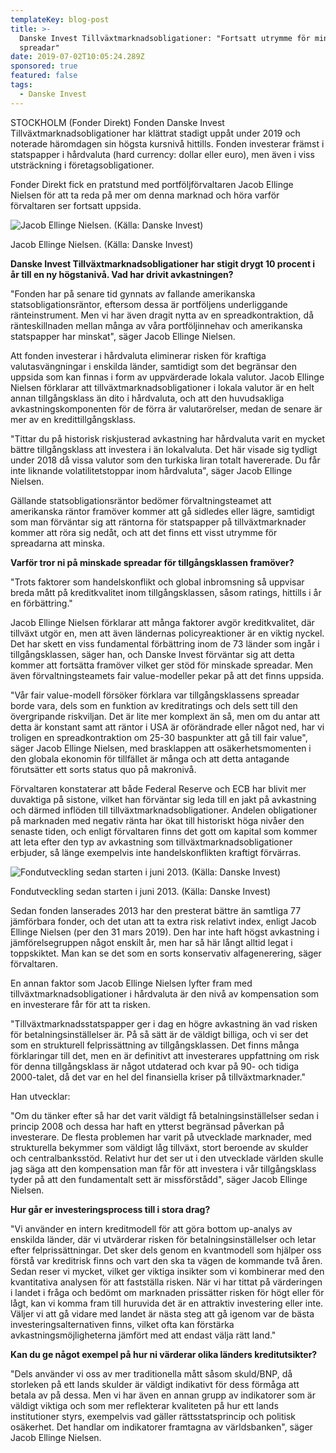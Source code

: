 ```yaml
---
templateKey: blog-post
title: >-
  Danske Invest Tillväxtmarknadsobligationer: "Fortsatt utrymme för minskade
  spreadar"
date: 2019-07-02T10:05:24.289Z
sponsored: true
featured: false
tags:
  - Danske Invest
---
```

STOCKHOLM (Fonder Direkt) Fonden Danske Invest Tillväxtmarknadsobligationer har klättrat stadigt uppåt under 2019 och noterade häromdagen sin högsta kursnivå hittills. Fonden investerar främst i statspapper i hårdvaluta (hard currency: dollar eller euro), men även i viss utsträckning i företagsobligationer.



Fonder Direkt fick en pratstund med portföljförvaltaren Jacob Ellinge Nielsen för att ta reda på mer om denna marknad och höra varför förvaltaren ser fortsatt uppsida.

![Jacob Ellinge Nielsen. (Källa: Danske Invest)](/img/danske2jul2.png)

<span class="image-caption">Jacob Ellinge Nielsen. (Källa: Danske Invest)</span>

**Danske Invest Tillväxtmarknadsobligationer har stigit drygt 10 procent i år till en ny högstanivå. Vad har drivit avkastningen?**



"Fonden har på senare tid gynnats av fallande amerikanska statsobligationsräntor, eftersom dessa är portföljens underliggande ränteinstrument. Men vi har även dragit nytta av en spreadkontraktion, då ränteskillnaden mellan många av våra portföljinnehav och amerikanska statspapper har minskat", säger Jacob Ellinge Nielsen.



Att fonden investerar i hårdvaluta eliminerar risken för kraftiga valutasvängningar i enskilda länder, samtidigt som det begränsar den uppsida som kan finnas i form av uppvärderade lokala valutor. Jacob Ellinge Nielsen förklarar att tillväxtmarknadsobligationer i lokala valutor är en helt annan tillgångsklass än dito i hårdvaluta, och att den huvudsakliga avkastningskomponenten för de förra är valutarörelser, medan de senare är mer av en kredittillgångsklass.



"Tittar du på historisk riskjusterad avkastning har hårdvaluta varit en mycket bättre tillgångsklass att investera i än lokalvaluta. Det här visade sig tydligt under 2018 då vissa valutor som den turkiska liran totalt havererade. Du får inte liknande volatilitetstoppar inom hårdvaluta", säger Jacob Ellinge Nielsen.



Gällande statsobligationsräntor bedömer förvaltningsteamet att amerikanska räntor framöver kommer att gå sidledes eller lägre, samtidigt som man förväntar sig att räntorna för statspapper på tillväxtmarknader kommer att röra sig nedåt, och att det finns ett visst utrymme för spreadarna att minska.



**Varför tror ni på minskade spreadar för tillgångsklassen framöver?**



"Trots faktorer som handelskonflikt och global inbromsning så uppvisar breda mått på kreditkvalitet inom tillgångsklassen, såsom ratings, hittills i år en förbättring."



Jacob Ellinge Nielsen förklarar att många faktorer avgör kreditkvalitet, där tillväxt utgör en, men att även ländernas policyreaktioner är en viktig nyckel. Det har skett en viss fundamental förbättring inom de 73 länder som ingår i tillgångsklassen, säger han, och Danske Invest förväntar sig att detta kommer att fortsätta framöver vilket ger stöd för minskade spreadar. Men även förvaltningsteamets fair value-modeller pekar på att det finns uppsida.



"Vår fair value-modell försöker förklara var tillgångsklassens spreadar borde vara, dels som en funktion av kreditratings och dels sett till den övergripande riskviljan. Det är lite mer komplext än så, men om du antar att detta är konstant samt att räntor i USA är oförändrade eller något ned, har vi troligen en spreadkontraktion om 25-30 baspunkter att gå till fair value", säger Jacob Ellinge Nielsen, med brasklappen att osäkerhetsmomenten i den globala ekonomin för tillfället är många och att detta antagande förutsätter ett sorts status quo på makronivå.



Förvaltaren konstaterar att både Federal Reserve och ECB har blivit mer duvaktiga på sistone, vilket han förväntar sig leda till en jakt på avkastning och därmed inflöden till tillväxtmarknadsobligationer. Andelen obligationer på marknaden med negativ ränta har ökat till historiskt höga nivåer den senaste tiden, och enligt förvaltaren finns det gott om kapital som kommer att leta efter den typ av avkastning som tillväxtmarknadsobligationer erbjuder, så länge exempelvis inte handelskonflikten kraftigt förvärras.

![Fondutveckling sedan starten i juni 2013. (Källa: Danske Invest)](/img/danske2jul3.png)

<span class="image-caption">Fondutveckling sedan starten i juni 2013. (Källa: Danske Invest)</span>

Sedan fonden lanserades 2013 har den presterat bättre än samtliga 77 jämförbara fonder, och det utan att ta extra risk relativt index, enligt Jacob Ellinge Nielsen (per den 31 mars 2019). Den har inte haft högst avkastning i jämförelsegruppen något enskilt år, men har så här långt alltid legat i toppskiktet. Man kan se det som en sorts konservativ alfagenerering, säger förvaltaren.



En annan faktor som Jacob Ellinge Nielsen lyfter fram med tillväxtmarknadsobligationer i hårdvaluta är den nivå av kompensation som en investerare får för att ta risken.



"Tillväxtmarknadsstatspapper ger i dag en högre avkastning än vad risken för betalningsinställelser är. På så sätt är de väldigt billiga, och vi ser det som en strukturell felprissättning av tillgångsklassen. Det finns många förklaringar till det, men en är definitivt att investerares uppfattning om risk för denna tillgångsklass är något utdaterad och kvar på 90- och tidiga 2000-talet, då det var en hel del finansiella kriser på tillväxtmarknader."



Han utvecklar:



"Om du tänker efter så har det varit väldigt få betalningsinställelser sedan i princip 2008 och dessa har haft en ytterst begränsad påverkan på investerare. De flesta problemen har varit på utvecklade marknader, med strukturella bekymmer som väldigt låg tillväxt, stort beroende av skulder och centralbanksstöd. Relativt hur det ser ut i den utvecklade världen skulle jag säga att den kompensation man får för att investera i vår tillgångsklass tyder på att den fundamentalt sett är missförstådd", säger Jacob Ellinge Nielsen.



**Hur går er investeringsprocess till i stora drag?**



"Vi använder en intern kreditmodell för att göra bottom up-analys av enskilda länder, där vi utvärderar risken för betalningsinställelser och letar efter felprissättningar. Det sker dels genom en kvantmodell som hjälper oss förstå var kreditrisk finns och vart den ska ta vägen de kommande två åren. Sedan reser vi mycket, vilket ger viktiga insikter som vi kombinerar med den kvantitativa analysen för att fastställa risken. När vi har tittat på värderingen i landet i fråga och bedömt om marknaden prissätter risken för högt eller för lågt, kan vi komma fram till huruvida det är en attraktiv investering eller inte. Väljer vi att gå vidare med landet är nästa steg att gå igenom var de bästa investeringsalternativen finns, vilket ofta kan förstärka avkastningsmöjligheterna jämfört med att endast välja rätt land."



**Kan du ge något exempel på hur ni värderar olika länders kreditutsikter?**



"Dels använder vi oss av mer traditionella mått såsom skuld/BNP, då storleken på ett lands skulder är väldigt indikativt för dess förmåga att betala av på dessa. Men vi har även en annan grupp av indikatorer som är väldigt viktiga och som mer reflekterar kvaliteten på hur ett lands institutioner styrs, exempelvis vad gäller rättsstatsprincip och politisk osäkerhet. Det handlar om indikatorer framtagna av världsbanken", säger Jacob Ellinge Nielsen.
